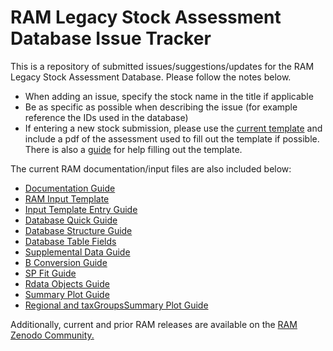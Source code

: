 # RAM Legacy Stock Assessment Database Issue Tracker
This is a repository of submitted issues/suggestions/updates for the RAM Legacy Stock Assessment Database. Please follow the notes below.

- When adding an issue, specify the stock name in the title if applicable
- Be as specific as possible when describing the issue (for example reference the IDs used in the database)
- If entering a new stock submission, please use the <a href="https://github.com/ramadmin/RLSADB/raw/master/RAMLDB-template%20(3-18-21).xlsx">current template</a> and include a pdf of the assessment used to fill out the template if possible. There is also a <a href="https://github.com/ramadmin/RLSADB/raw/master/Assessment%20entry%20guide%20(12-10-19).docx">guide</a> for help filling out the template.

The current RAM documentation/input files are also included below:
- <a href="https://github.com/ramadmin/RLSADB/raw/master/Documentation%20Guide%20(3-9-23).xlsx">Documentation Guide</a>
- <a href="https://github.com/ramadmin/RLSADB/raw/master/RAMLDB-template%20(3-18-21).xlsx">RAM Input Template</a>
- <a href="https://github.com/ramadmin/RLSADB/raw/master/Assessment%20entry%20guide%20(12-10-19).docx">Input Template Entry Guide</a>
- <a href="https://github.com/ramadmin/RLSADB/raw/master/Database%20Quick%20Guide%20(12-6-19).docx">Database Quick Guide</a>
- <a href="https://github.com/ramadmin/RLSADB/raw/master/Database%20Structure%20(12-5-19).docx">Database Structure Guide</a>
- <a href="https://github.com/ramadmin/RLSADB/raw/master/Database%20Table%20Fields%20(3-6-23).xlsx">Database Table Fields</a>
- <a href="https://github.com/ramadmin/RLSADB/raw/master/Supplemental%20Data%20Info%20(2-1-23).docx">Supplemental Data Guide</a>
- <a href="https://github.com/ramadmin/RLSADB/raw/master/RAM%20B-Conversion%20Guide%20(2-1-23).docx">B Conversion Guide</a>
- <a href="https://github.com/ramadmin/RLSADB/raw/master/RAM%20SP%20Fit%20Guide%20(3-6-23).docx">SP Fit Guide</a>
- <a href="https://github.com/ramadmin/RLSADB/raw/master/Rdata%20Objects%20(12-9-19).xlsx">Rdata Objects Guide</a>
- <a href="https://github.com/ramadmin/RLSADB/raw/master/Summary%20Plot%20Guide%20(12-9-19).docx">Summary Plot Guide</a>
- <a href="https://github.com/ramadmin/RLSADB/raw/master/Regional%20and%20taxGroup%20Summary%20Plot%20Guide%20(3-30-23).docx">Regional and taxGroupsSummary Plot Guide</a>

Additionally, current and prior RAM releases are available on the <a href="https://zenodo.org/communities/rlsadb/">RAM Zenodo Community.</a>
